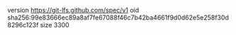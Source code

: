 version https://git-lfs.github.com/spec/v1
oid sha256:99e83666ec89a8af7fe67088f46c7b42ba4661f9d0d62e5e258f30d8296c123f
size 3300
